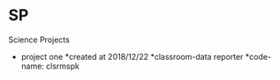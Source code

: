 # SP
Science Projects

* project one 
  *created at 2018/12/22
  *classroom-data reporter
  *code-name: clsrmspk


